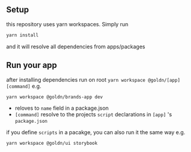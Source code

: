 
## Setup

this repository uses yarn workspaces. Simply run

```bash
yarn install
```

and it will resolve all dependencies from apps/packages

## Run your app

after installing dependencies run on root `yarn workspace @goldn/[app] [command]` e.g.

```bash
yarn workspace @goldn/brands-app dev
```

- reloves to `name` field in a package.json
- `[command]` resolve to the projects `script` declarations in `[app]` 's `package.json`

if you define `scripts` in a pacakge, you can also run it the same way e.g.

```bash
yarn workspace @goldn/ui storybook
```
